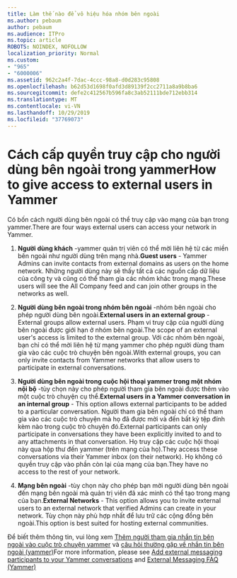 ```yaml
---
title: Làm thế nào để vô hiệu hóa nhóm bên ngoài
ms.author: pebaum
author: pebaum
ms.audience: ITPro
ms.topic: article
ROBOTS: NOINDEX, NOFOLLOW
localization_priority: Normal
ms.custom:
- "965"
- "6000006"
ms.assetid: 962c2a4f-7dac-4ccc-98a8-d0d283c95808
ms.openlocfilehash: b62d53d1698f0afd3d89139f2cc2711a8a9b8ba6
ms.sourcegitcommit: defe2c412567b596fa8c3ab52111bde712ebb314
ms.translationtype: MT
ms.contentlocale: vi-VN
ms.lasthandoff: 10/29/2019
ms.locfileid: "37769073"
---
```

# <a name="how-to-give-access-to-external-users-in-yammer"></a><span data-ttu-id="0600c-102">Cách cấp quyền truy cập cho người dùng bên ngoài trong yammer</span><span class="sxs-lookup"><span data-stu-id="0600c-102">How to give access to external users in Yammer</span></span>

<span data-ttu-id="0600c-103">Có bốn cách người dùng bên ngoài có thể truy cập vào mạng của bạn trong yammer.</span><span class="sxs-lookup"><span data-stu-id="0600c-103">There are four ways external users can access your network in Yammer.</span></span>
  
1. <span data-ttu-id="0600c-104">**Người dùng khách** -yammer quản trị viên có thể mời liên hệ từ các miền bên ngoài như người dùng trên mạng nhà.</span><span class="sxs-lookup"><span data-stu-id="0600c-104">**Guest users** - Yammer Admins can invite contacts from external domains as users on the home network.</span></span> <span data-ttu-id="0600c-105">Những người dùng này sẽ thấy tất cả các nguồn cấp dữ liệu của công ty và cũng có thể tham gia các nhóm khác trong mạng.</span><span class="sxs-lookup"><span data-stu-id="0600c-105">These users will see the All Company feed and can join other groups in the networks as well.</span></span>

2. <span data-ttu-id="0600c-106">**Người dùng bên ngoài trong nhóm bên ngoài** -nhóm bên ngoài cho phép người dùng bên ngoài.</span><span class="sxs-lookup"><span data-stu-id="0600c-106">**External users in an external group** - External groups allow external users.</span></span> <span data-ttu-id="0600c-107">Phạm vi truy cập của người dùng bên ngoài được giới hạn ở nhóm bên ngoài.</span><span class="sxs-lookup"><span data-stu-id="0600c-107">The scope of an external user's access is limited to the external group.</span></span> <span data-ttu-id="0600c-108">Với các nhóm bên ngoài, bạn chỉ có thể mời liên hệ từ mạng yammer cho phép người dùng tham gia vào các cuộc trò chuyện bên ngoài.</span><span class="sxs-lookup"><span data-stu-id="0600c-108">With external groups, you can only invite contacts from Yammer networks that allow users to participate in external conversations.</span></span>

3. <span data-ttu-id="0600c-109">**Người dùng bên ngoài trong cuộc hội thoại yammer trong một nhóm nội bộ** -tùy chọn này cho phép người tham gia bên ngoài được thêm vào một cuộc trò chuyện cụ thể.</span><span class="sxs-lookup"><span data-stu-id="0600c-109">**External users in a Yammer conversation in an internal group** - This option allows external participants to be added to a particular conversation.</span></span> <span data-ttu-id="0600c-110">Người tham gia bên ngoài chỉ có thể tham gia vào các cuộc trò chuyện mà họ đã được mời và đến bất kỳ tệp đính kèm nào trong cuộc trò chuyện đó.</span><span class="sxs-lookup"><span data-stu-id="0600c-110">External participants can only participate in conversations they have been explicitly invited to and to any attachments in that conversation.</span></span> <span data-ttu-id="0600c-111">Họ truy cập các cuộc hội thoại này qua hộp thư đến yammer (trên mạng của họ).</span><span class="sxs-lookup"><span data-stu-id="0600c-111">They access these conversations via their Yammer inbox (on their network).</span></span> <span data-ttu-id="0600c-112">Họ không có quyền truy cập vào phần còn lại của mạng của bạn.</span><span class="sxs-lookup"><span data-stu-id="0600c-112">They have no access to the rest of your network.</span></span>

4. <span data-ttu-id="0600c-113">**Mạng bên ngoài** -tùy chọn này cho phép bạn mời người dùng bên ngoài đến mạng bên ngoài mà quản trị viên đã xác minh có thể tạo trong mạng của bạn.</span><span class="sxs-lookup"><span data-stu-id="0600c-113">**External Networks** - This option allows you to invite external users to an external network that verified Admins can create in your network.</span></span> <span data-ttu-id="0600c-114">Tùy chọn này phù hợp nhất để lưu trữ các cộng đồng bên ngoài.</span><span class="sxs-lookup"><span data-stu-id="0600c-114">This option is best suited for hosting external communities.</span></span>

<span data-ttu-id="0600c-115">Để biết thêm thông tin, vui lòng xem [Thêm người tham gia nhắn tin bên ngoài vào cuộc trò chuyện yammer](https://docs.microsoft.com/yammer/work-with-external-users/add-external-participants) và [câu hỏi thường gặp về nhắn tin bên ngoài (yammer)](https://docs.microsoft.com/yammer/work-with-external-users/external-messaging-faq)</span><span class="sxs-lookup"><span data-stu-id="0600c-115">For more information, please see [Add external messaging participants to your Yammer conversations](https://docs.microsoft.com/yammer/work-with-external-users/add-external-participants) and [External Messaging FAQ (Yammer)](https://docs.microsoft.com/yammer/work-with-external-users/external-messaging-faq)</span></span>
  